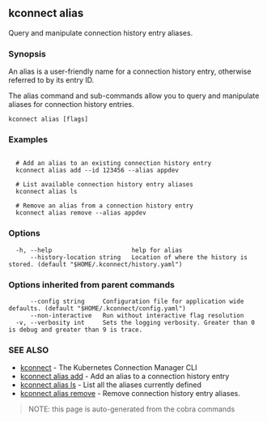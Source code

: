 ## kconnect alias

Query and manipulate connection history entry aliases.

### Synopsis


An alias is a user-friendly name for a connection history entry, otherwise 
referred to by its entry ID. 

The alias command and sub-commands allow you to query and manipulate aliases for
connection history entries.


```
kconnect alias [flags]
```

### Examples

```

  # Add an alias to an existing connection history entry
  kconnect alias add --id 123456 --alias appdev

  # List available connection history entry aliases
  kconnect alias ls

  # Remove an alias from a connection history entry
  kconnect alias remove --alias appdev

```

### Options

```
  -h, --help                      help for alias
      --history-location string   Location of where the history is stored. (default "$HOME/.kconnect/history.yaml")
```

### Options inherited from parent commands

```
      --config string     Configuration file for application wide defaults. (default "$HOME/.kconnect/config.yaml")
      --non-interactive   Run without interactive flag resolution
  -v, --verbosity int     Sets the logging verbosity. Greater than 0 is debug and greater than 9 is trace.
```

### SEE ALSO

* [kconnect](index.md)	 - The Kubernetes Connection Manager CLI
* [kconnect alias add](alias_add.md)	 - Add an alias to a connection history entry
* [kconnect alias ls](alias_ls.md)	 - List all the aliases currently defined
* [kconnect alias remove](alias_remove.md)	 - Remove connection history entry aliases.


> NOTE: this page is auto-generated from the cobra commands

